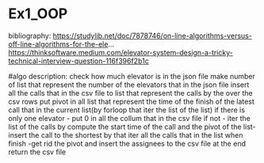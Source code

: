 # Ex1_OOP
  bibliography:
  https://studylib.net/doc/7878746/on-line-algorithms-versus-off-line-algorithms-for-the-ele...
  https://thinksoftware.medium.com/elevator-system-design-a-tricky-technical-interview-question-116f396f2b1c
  
#algo description:
  check how much elevator is in the json file
  make number of list that represent the number of the elevators that in the json file
  insert all the calls that in the csv file to list that represent the calls by the over the csv rows
  put pivot in all list that represent the time of the finish of the latest call that in the current list(by forloop that iter the list of the list)
  if there is only one elevator - put 0 in all the collum that in the csv file 
  if not  - iter the list of the calls by compute the start time of the call and the pivot of the list- insert the call to the shortest 
  by that iter all the calls that in the list
  when finish -get rid the pivot and insert the assignees to the csv file 
  at the end return the csv file
  
  
